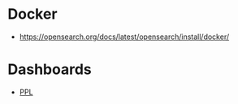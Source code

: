 # Docker 
- https://opensearch.org/docs/latest/opensearch/install/docker/

# Dashboards
- [PPL](https://opensearch.org/docs/latest/search-plugins/sql/ppl/index)



